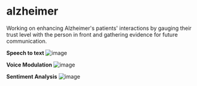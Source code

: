 # alzheimer
Working on enhancing Alzheimer's patients' interactions by gauging their trust level with the person in front and gathering evidence for future communication.

**Speech to text**
![image](https://github.com/Muthulakshimi/alzheimer/assets/49741335/5f854890-8fa9-40fd-98e0-d90ca2fe5b49)

**Voice Modulation**
![image](https://github.com/Muthulakshimi/alzheimer/assets/49741335/816ca29e-9a15-4777-8692-3d7a137d198d)

**Sentiment Analysis**
![image](https://github.com/Muthulakshimi/alzheimer/assets/49741335/35b73dc4-5c07-48b4-b554-59c38d04aba3)


